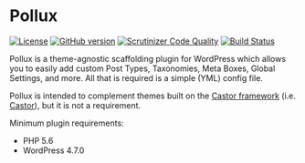 # Pollux

[![License](https://img.shields.io/badge/license-GPL3-blue.svg)](https://github.com/geminilabs/pollux/blob/master/LICENSE)
[![GitHub version](https://badge.fury.io/gh/geminilabs%2Fpollux.svg)](https://badge.fury.io/gh/geminilabs%2Fpollux)
[![Scrutinizer Code Quality](https://scrutinizer-ci.com/g/geminilabs/pollux/badges/quality-score.png?b=master)](https://scrutinizer-ci.com/g/geminilabs/pollux/?branch=master)
[![Build Status](https://scrutinizer-ci.com/g/geminilabs/pollux/badges/build.png?b=master)](https://scrutinizer-ci.com/g/geminilabs/pollux/build-status/master)

Pollux is a theme-agnostic scaffolding plugin for WordPress which allows you to easily add custom Post Types, Taxonomies, Meta Boxes, Global Settings, and more. All that is required is a simple (YML) config file.

Pollux is intended to complement themes built on the [Castor framework](https://github.com/geminilabs/castor-framework) (i.e. [Castor](https://github.com/geminilabs/castor)), but it is not a requirement.

Minimum plugin requirements:

* PHP 5.6
* WordPress 4.7.0
